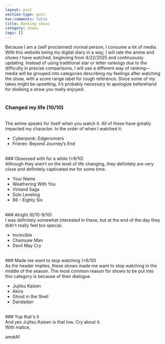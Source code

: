 ```yaml
---
layout: post
section-type: post
has-comments: false
title: Ranking shows
category: shows
tags: []
---
```


Because I am a (self proclaimed) normal person, I consume a lot of media. With this website being my digital diary in a way, I will rate the anime and shows I have watched, beginning from 4/22/2025 and continuously updating. Instead of using traditional star or letter rankings due to the difficulty in precise comparisons, I will use a different way of ranking—media will be grouped into categories describing my feelings after watching the show, with a score range label for rough reference. Since some of my takes might be upsetting, it’s probably necessary to apologize beforehand for disliking a show you really enjoyed.
<br>
<br>
### Changed my life (10/10)
<br>
The anime speaks for itself when you watch it. All of these have greatly impacted my character. In the order of when I watched it:

- Cyberpunk: Edgerunners
- Frieren: Beyond Journey’s End

<br>
### Obsessed with for a while (>9/10)
<br>
Although they aren’t on the level of life changing, they definitely are very close and definitely captivated me for some time.

- Your Name
- Weathering With You
- Vinland Saga
- Solo Leveling
- 86 - Eighty Six

<br>
### Alright (6/10-9/10)
<br>
I was definitely somewhat interested in these, but at the end of the day they didn’t really feel too special.

- Invincible
- Chainsaw Man
- Devil May Cry

<br>
### Made me want to stop watching (<6/10)
<br>
As the header implies, these shows made me want to stop watching in the middle of the season. The most common reason for shows to be put into this category is because of their dialogue.

- Jujitsu Kaisen
- Akira
- Ghost in the Shell
- Dandadan

<br>
### Yup that's it
<br>
And yes Jujitsu Kaisen is that low. Cry about it.

<br>
With malice,

amatAf
